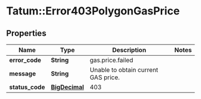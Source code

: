 # Tatum::Error403PolygonGasPrice

## Properties
Name | Type | Description | Notes
------------ | ------------- | ------------- | -------------
**error_code** | **String** | gas.price.failed | 
**message** | **String** | Unable to obtain current GAS price. | 
**status_code** | [**BigDecimal**](BigDecimal.md) | 403 | 

